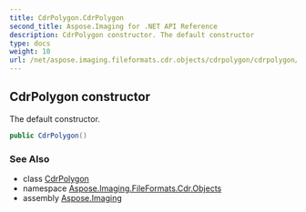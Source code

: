 ```yaml
---
title: CdrPolygon.CdrPolygon
second_title: Aspose.Imaging for .NET API Reference
description: CdrPolygon constructor. The default constructor
type: docs
weight: 10
url: /net/aspose.imaging.fileformats.cdr.objects/cdrpolygon/cdrpolygon/
---
```

## CdrPolygon constructor

The default constructor.

```csharp
public CdrPolygon()
```

### See Also

* class [CdrPolygon](../)
* namespace [Aspose.Imaging.FileFormats.Cdr.Objects](../../cdrpolygon/)
* assembly [Aspose.Imaging](../../../)


